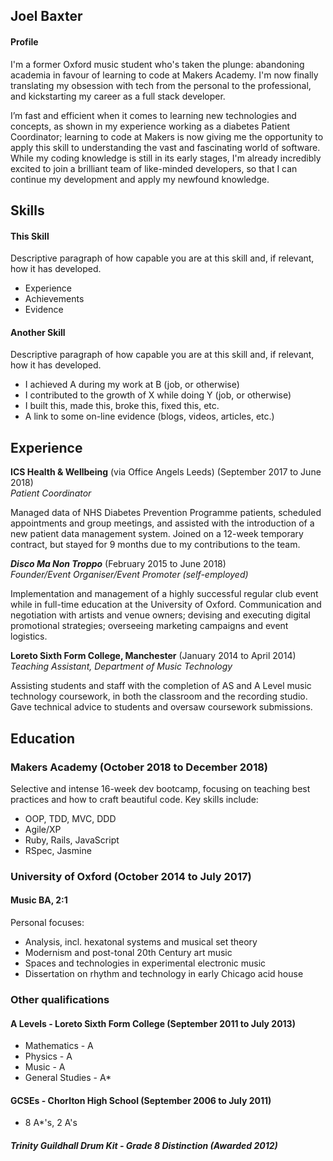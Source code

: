 ## Joel Baxter

#### Profile

I'm a former Oxford music student who's taken the plunge: abandoning academia in favour of learning to code at Makers Academy. I'm now finally translating my obsession with tech from the personal to the professional, and kickstarting my career as a full stack developer.

I’m fast and efficient when it comes to learning new technologies and concepts, as shown in my experience working as a diabetes Patient Coordinator; learning to code at Makers is now giving me the opportunity to apply this skill to understanding the vast and fascinating world of software. While my coding knowledge is still in its early stages, I'm already incredibly excited to join a brilliant team of like-minded developers, so that I can continue my development and apply my newfound knowledge.

## Skills

#### This Skill

Descriptive paragraph of how capable you are at this skill and, if relevant, how it has developed.

- Experience
- Achievements
- Evidence

#### Another Skill

Descriptive paragraph of how capable you are at this skill and, if relevant, how it has developed.

- I achieved A during my work at B (job, or otherwise)
- I contributed to the growth of X while doing Y (job, or otherwise)
- I built this, made this, broke this, fixed this, etc.
- A link to some on-line evidence (blogs, videos, articles, etc.)

## Experience

**ICS Health & Wellbeing** (via Office Angels Leeds) (September 2017 to June 2018)    
*Patient Coordinator*

Managed data of NHS Diabetes Prevention Programme patients, scheduled appointments and group meetings, and assisted with the introduction of a new patient data management system. Joined on a 12-week temporary contract, but stayed for 9 months due to my contributions to the team.

***Disco Ma Non Troppo*** (February 2015 to June 2018)   
*Founder/Event Organiser/Event Promoter (self-employed)*

Implementation and management of a highly successful regular club event while in full-time education at the University of Oxford. Communication and negotiation with artists and venue owners; devising and executing digital promotional strategies; overseeing marketing campaigns and event logistics.

**Loreto Sixth Form College, Manchester** (January 2014 to April 2014)
*Teaching Assistant, Department of Music Technology*

Assisting students and staff with the completion of AS and A Level music technology coursework, in both the classroom and the recording studio. Gave technical advice to students and oversaw coursework submissions.

## Education
### Makers Academy (October 2018 to December 2018)

Selective and intense 16-week dev bootcamp, focusing on teaching best practices and how to craft beautiful code. Key skills include:

* OOP, TDD, MVC, DDD
* Agile/XP
* Ruby, Rails, JavaScript
* RSpec, Jasmine

### University of Oxford (October 2014 to July 2017)
#### Music BA, 2:1

Personal focuses:
* Analysis, incl. hexatonal systems and musical set theory
* Modernism and post-tonal 20th Century art music
* Spaces and technologies in experimental electronic music
* Dissertation on rhythm and technology in early Chicago acid house

### Other qualifications
#### A Levels - Loreto Sixth Form College (September 2011 to July 2013)
* Mathematics - A
* Physics - A
* Music - A
* General Studies - A*

#### GCSEs - Chorlton High School (September 2006 to July 2011)
* 8 A*'s, 2 A's

##### Trinity Guildhall Drum Kit - Grade 8 Distinction (Awarded 2012)




